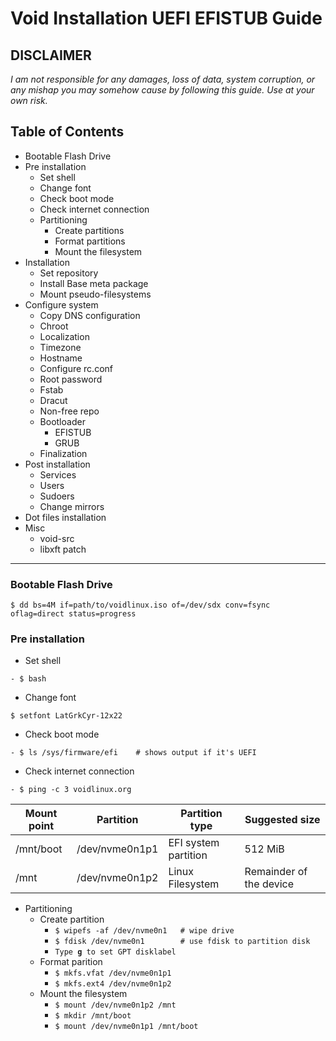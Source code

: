 Void Installation UEFI EFISTUB Guide
====================================

**DISCLAIMER**
---
_I am not responsible for any damages, loss of data, system corruption, or any mishap you may somehow cause by following this guide._
_Use at your own risk._

## Table of Contents

- Bootable Flash Drive
- Pre installation
  - Set shell
  - Change font
  - Check boot mode
  - Check internet connection
  - Partitioning
    - Create partitions
    - Format partitions
    - Mount the filesystem
- Installation
  - Set repository
  - Install Base meta package
  - Mount pseudo-filesystems
- Configure system
  - Copy DNS configuration
  - Chroot
  - Localization
  - Timezone
  - Hostname
  - Configure rc.conf
  - Root password
  - Fstab
  - Dracut
  - Non-free repo
  - Bootloader
    - EFISTUB
    - GRUB
  - Finalization
- Post installation
  - Services
  - Users
  - Sudoers
  - Change mirrors
- Dot files installation
- Misc
  - void-src
  - libxft patch

---

###  Bootable Flash Drive

```
$ dd bs=4M if=path/to/voidlinux.iso of=/dev/sdx conv=fsync oflag=direct status=progress
```

### Pre installation

- Set shell
```
- $ bash
```

- Change font
```
$ setfont LatGrkCyr-12x22
```

- Check boot mode
```
- $ ls /sys/firmware/efi    # shows output if it's UEFI
```

- Check internet connection
```
- $ ping -c 3 voidlinux.org
```



Mount point | Partition | Partition type | Suggested size
| --- | --- | --- | --- |
| /mnt/boot | /dev/nvme0n1p1 | EFI system partition | 512 MiB |
| /mnt | /dev/nvme0n1p2 | Linux Filesystem | Remainder of the device |

- Partitioning
  - Create partition
    - `$ wipefs -af /dev/nvme0n1   # wipe drive`
    - `$ fdisk /dev/nvme0n1        # use fdisk to partition disk`
    - <code>Type <b>g</b> to set GPT disklabel</code>
  - Format parition
    - `$ mkfs.vfat /dev/nvme0n1p1`
    - `$ mkfs.ext4 /dev/nvme0n1p2`
  - Mount the filesystem
    - `$ mount /dev/nvme0n1p2 /mnt`
    - `$ mkdir /mnt/boot`
    - `$ mount /dev/nvme0n1p1 /mnt/boot`
